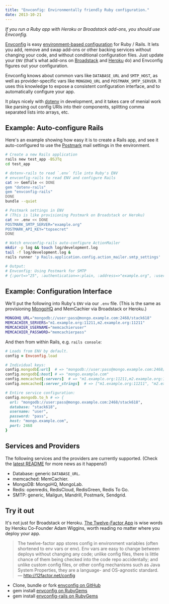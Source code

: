 ```yaml
---
title: "Envconfig: Environmentally friendly Ruby configuration."
date: 2013-10-21
---
```


*If you run a Ruby app with Heroku or Broadstack add-ons, you should use Envconfig.*

[Envconfig][ecgithub] is easy [environment-based configuration][12config] for
Ruby / Rails.  It lets you add, remove and swap add-ons or other backing
services without changing your code, and without conditional configuration
files.  Just update your `ENV` (that's what add-ons on [Broadstack][bs] and
[Heroku][ha] do) and Envconfig figures out your configuration.

Envconfig knows about common vars like `DATABASE_URL` and `SMTP_HOST`, as well
as provider-specific vars like `MONGOHQ_URL` and `POSTMARK_SMTP_SERVER`. It
uses this knowledge to expose a consistent configuration interface, and to
automatically configure your app.

It plays nicely with [dotenv][dotenv] in development, and it takes care of
menial work like parsing out config URIs into their components, splitting comma
separated lists into arrays, etc.


## Example: Auto-configure Rails

Here's an example showing how easy it is to create a Rails app, and see it
auto-configured to use the [Postmark][bspostmark] mail settings in the environment.

```sh
# Create a new Rails application
rails new test_app -BSJTq
cd test_app

# dotenv-rails to read `.env` file into Ruby's ENV
# envconfig-rails to read ENV and configure Rails
cat >> Gemfile << DONE
gem "dotenv-rails"
gem "envconfig-rails"
DONE
bundle --quiet

# Postmark settings in ENV
# (This is like provisioning Postmark on Broadstack or Heroku)
cat >> .env << DONE
POSTMARK_SMTP_SERVER="example.org"
POSTMARK_API_KEY="topsecret"
DONE

# Watch envconfig-rails auto-configure ActionMailer
mkdir -p log && touch log/development.log
tail -f log/development.log &
rails runner 'p Rails.application.config.action_mailer.smtp_settings'

# Output:
# Envconfig: Using Postmark for SMTP
# {:port=>"25", :authentication=>:plain, :address=>"example.org", :user_name=>"topsecret", :password=>"topsecret"}
```


## Example: Configuration Interface

We'll put the following into Ruby's `ENV` via our `.env` file.
(This is the same as provisioning [MongoHQ][bsmongohq] and MemCachier via
Broadstack or Heroku.)

```sh
MONGOHQ_URL="mongodb://user:pass@mongo.example.com:2468/stack618"
MEMCACHIER_SERVERS="m1.example.org:11211,m2.example.org:11211"
MEMCACHIER_USERNAME="memcachieruser"
MEMCACHIER_PASSWORD="memcachierpass"
```

And then from within Rails, e.g. `rails console`:

```ruby
# Loads from ENV by default.
config = Envconfig.load

# Individual keys:
config.mongodb[:url]  # => "mongodb://user:pass@mongo.example.com:2468/stack618"
config.mongodb[:host] # => "mongo.example.com"
config.memcached[:servers]  # => "m1.example.org:11211,m2.example.org:11211"
config.memcached[:server_strings]  # => ["m1.example.org:11211", "m2.example.org:11211"]

# Entire service configuration:
config.mongodb.to_h # => {
  url: "mongodb://user:pass@mongo.example.com:2468/stack618",
  database: "stack618",
  username: "user",
  password: "pass",
  host: "mongo.example.com",
  port: 2468
}
```


## Services and Providers

The following services and the providers are currently supported.
(Check the [latest README][readme] for more news as it happens!)

* Database: generic `DATABASE_URL`.
* memcached: MemCachier.
* MongoDB: MongoHQ, MongoLab.
* Redis: openredis, RedisCloud, RedisGreen, Redis To Go.
* SMTP: generic, Mailgun, Mandrill, Postmark, Sendgrid.


## Try it out

It's not just for Broadstack or Heroku. [The Twelve-Factor App][12factor] is wise
words by Heroku Co-Founder Adam Wiggins, worth reading no matter where you deploy
your app.

> The twelve-factor app stores config in environment variables (often shortened
> to env vars or env). Env vars are easy to change between deploys without
> changing any code; unlike config files, there is little chance of them being
> checked into the code repo accidentally; and unlike custom config files, or
> other config mechanisms such as Java System Properties, they are a language-
> and OS-agnostic standard.  — http://12factor.net/config

* Clone, bundle or fork [envconfig on GitHub][ecgithub]
* gem install [envconfig on RubyGems][ecrubygems]
* gem install [envconfig-rails on RubyGems][ecrubygemsrails]


[bs]: https://broadstack.com/
[ha]: https://addons.heroku.com/
[12factor]: http://12factor.net/
[12config]: http://12factor.net/config
[readme]: https://github.com/broadstack/envconfig#readme
[bspostmark]: https://broadstack.com/addons/postmark
[bsmongohq]: https://broadstack.com/addons/mongohq
[ecgithub]: https://github.com/broadstack/envconfig
[ecrubygems]: http://rubygems.org/gems/envconfig
[ecrubygemsrails]: http://rubygems.org/gems/envconfig-rails
[dotenv]: https://github.com/bkeepers/dotenv
